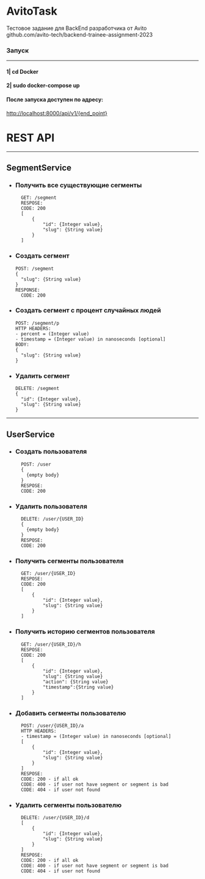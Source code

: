 # AvitoTask
Тестовое задание для BackEnd разработчика от Avito\
github.com/avito-tech/backend-trainee-assignment-2023

### Запуск

---
#### 1| cd Docker

#### 2| sudo docker-compose up

#### После запуска доступен по адресу:
<http://localhost:8000/api/v1/{end_point}>

# REST API
___
## SegmentService
* ### Получить все существующие сегменты
        GET: /segment
        RESPOSE:
        CODE: 200
        [
            {
                "id": {Integer value},
                "slug": {String value}
            }
        ]
* ### Создать сегмент
      POST: /segment
      {
        "slug": {String value}
      }
      RESPONSE:
        CODE: 200
* ### Создать сегмент с процент случайных людей
      POST: /segment/p
      HTTP HEADERS:
      - percent = (Integer value)
      - timestamp = (Integer value) in nanoseconds [optional]
      BODY:
      {
        "slug": {String value}
      }
* ### Удалить сегмент
      DELETE: /segment
      {
        "id": {Integer value},
        "slug": {String value}
      }  
___
## UserService
* ### Создать пользователя
        POST: /user
        {
          {empty body}
        }
        RESPOSE:
        CODE: 200
* ### Удалить пользователя
        DELETE: /user/{USER_ID}
        {
          {empty body}
        }
        RESPOSE:
        CODE: 200
* ### Получить сегменты пользователя
        GET: /user/{USER_ID}
        RESPOSE:
        CODE: 200
        [
            {
                "id": {Integer value},
                "slug": {String value}
            }
        ]
* ### Получить историю сегментов пользователя
        GET: /user/{USER_ID}/h
        RESPOSE:
        CODE: 200
        [
            {
                "id": {Integer value},
                "slug": {String value}
                "action": {String value}
                "timestamp":{String value}
            }
        ]
* ### Добавить сегменты пользователю
        POST: /user/{USER_ID}/a
        HTTP HEADERS:
        - timestamp = (Integer value) in nanoseconds [optional]
        [
            {
                "id": {Integer value},
                "slug": {String value}
            }
        ]
        RESPOSE:
        CODE: 200 - if all ok
        CODE: 400 - if user not have segment or segment is bad
        CODE: 404 - if user not found
* ### Удалить сегменты пользователю
        DELETE: /user/{USER_ID}/d
        [
            {
                "id": {Integer value},
                "slug": {String value}
            }
        ]
        RESPOSE:
        CODE: 200 - if all ok
        CODE: 400 - if user not have segment or segment is bad
        CODE: 404 - if user not found

